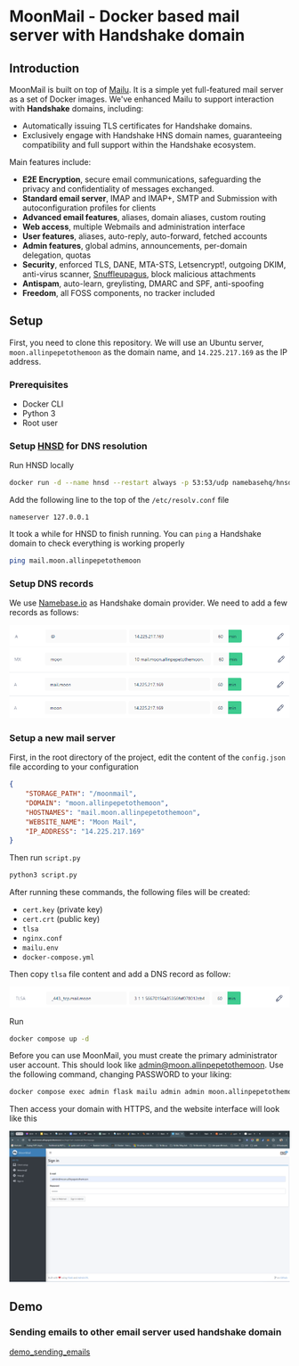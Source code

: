 # MoonMail - Docker based mail server with Handshake domain

## Introduction

MoonMail is built on top of [Mailu](attachments/https://mailu.io/2.0/). It is a simple yet full-featured mail server as a set of Docker images. We've enhanced Mailu to support interaction with **Handshake** domains, including:
- Automatically issuing TLS certificates for Handshake domains.
- Exclusively engage with Handshake HNS domain names, guaranteeing compatibility and full support within the Handshake ecosystem.

Main features include:
- **E2E Encryption**, secure email communications, safeguarding the privacy and confidentiality of messages exchanged.
- **Standard email server**, IMAP and IMAP+, SMTP and Submission with autoconfiguration profiles for clients
- **Advanced email features**, aliases, domain aliases, custom routing
- **Web access**, multiple Webmails and administration interface
- **User features**, aliases, auto-reply, auto-forward, fetched accounts
- **Admin features**, global admins, announcements, per-domain delegation, quotas
- **Security**, enforced TLS, DANE, MTA-STS, Letsencrypt!, outgoing DKIM, anti-virus scanner, [Snuffleupagus](attachments/https://github.com/jvoisin/snuffleupagus/), block malicious attachments
- **Antispam**, auto-learn, greylisting, DMARC and SPF, anti-spoofing
- **Freedom**, all FOSS components, no tracker included

## Setup

First, you need to clone this repository. We will use an Ubuntu server, `moon.allinpepetothemoon` as the domain name, and `14.225.217.169` as the IP address.

### Prerequisites

- Docker CLI
- Python 3
- Root user

### Setup [HNSD](https://github.com/handshake-org/hnsd) for DNS resolution

Run HNSD locally
```bash
docker run -d --name hnsd --restart always -p 53:53/udp namebasehq/hnsd "/opt/hnsd/dist/hnsd" -p 4 -r 0.0.0.0:53
```

Add the following line to the top of the `/etc/resolv.conf` file
```
nameserver 127.0.0.1
```

It took a while for HNSD to finish running. You can `ping` a Handshake domain to check everything is working properly
```bash
ping mail.moon.allinpepetothemoon
```

### Setup DNS records

We use [Namebase.io](attachments/https://www.namebase.io/) as Handshake domain provider. We need to add a few records as follows:

![](attachments/Pasted%20image%2020240506120538.png)
![](attachments/Pasted%20image%2020240506120551.png)
![](attachments/Pasted%20image%2020240506120618.png)

### Setup a new mail server

First, in the root directory of the project, edit the content of the `config.json` file according to your configuration

```json
{
    "STORAGE_PATH": "/moonmail",
    "DOMAIN": "moon.allinpepetothemoon",
    "HOSTNAMES": "mail.moon.allinpepetothemoon",
    "WEBSITE_NAME": "Moon Mail",
    "IP_ADDRESS": "14.225.217.169"
}
```

Then run `script.py`

```bash
python3 script.py
```

After running these commands, the following files will be created: 
- `cert.key` (private key) 
- `cert.crt` (public key)
- `tlsa`
- `nginx.conf`
- `mailu.env`
- `docker-compose.yml`

Then copy `tlsa` file content and add a DNS record as follow:

![](attachments/Pasted%20image%2020240506135913.png)

Run
```bash
docker compose up -d
```

Before you can use MoonMail, you must create the primary administrator user account. This should look like admin@moon.allinpepetothemoon. Use the following command, changing PASSWORD to your liking:
```bash
docker compose exec admin flask mailu admin admin moon.allinpepetothemoon PASSWORD
```

Then access your domain with HTTPS, and the website interface will look like this

![](attachments/Pasted%20image%2020240506141053.png)

## Demo 
### Sending emails to other email server used handshake domain
[demo_sending_emails](https://www.youtube.com/watch?v=OjO4SZG7zaE)


